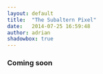 ```yaml
---
layout: default
title:  "The Subaltern Pixel"
date:   2014-07-25 16:59:48
author: adrian
shadowbox: true
---
```


### Coming soon
